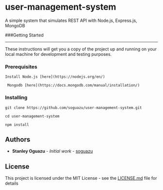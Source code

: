 # user-management-system
A simple system that simulates REST API with Node.js, Express.js, MongoDB

###Getting Started
*********
These instructions will get you a copy of the project up and running on your local machine for development and testing purposes. 
### Prerequisites


```
Install Node.js [here](https://nodejs.org/en/)
```

```
 Mongodb [here](https://docs.mongodb.com/manual/installation/)
```

### Installing


```
git clone https://github.com/soguazu/user-management-system.git
```

```
cd user-management-system
```

```
npm install
```

## Authors

* **Stanley Oguazu** - *Initial work* - [soguazu](https://github.com/soguazu)

## License

This project is licensed under the MIT License - see the [LICENSE.md](LICENSE.md) file for details




